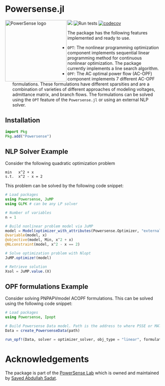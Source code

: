 # Powersense.jl

<img src="https://powersense.github.io//assets/Powersense_logo.png" align="left" width="200" alt="PowerSense logo">

<a href="https://www.powersense.io/)"><img src="https://img.shields.io/badge/powered%20by-PowerSENSE-blue"/></a>
![Run tests](https://github.com/PowerSense/Powersense.jl/workflows/Run%20tests/badge.svg?branch=master)
[![codecov](https://codecov.io/gh/PowerSense/Powersense.jl/branch/master/graph/badge.svg?token=SUH4VPE41D)](https://codecov.io/gh/PowerSense/Powersense.jl)
<!-- [![Documentation](https://github.com/PowerSense/Powersense.jl/workflows/Documentation/badge.svg)](https://www.powersense.io/) -->

The package has the following features implemented and ready to use.

- `OPT`: The nonlinear programming optimization component implements sequential linear programming method for continuous nonlinear optimization. The package currently implements a line search algorithm.
- `OPF`: The AC optimal power flow (AC-OPF) component implements 7 different AC-OPF formulations. These formulations have different sparsities and are a combination of varieties of different approaches of modeling voltages, admittance matrix, and branch flows. The formulations can be solved using the `OPT` feature of the `Powersense.jl` or using an external NLP solver.


## Installation

```julia
import Pkg
Pkg.add("Powersense")
```



## NLP Solver Example

Consider the following quadratic optimization problem

```
min   x^2 + x 
s.t.  x^2 - x = 2
```

This problem can be solved by the following code snippet:
```julia
# Load packages
using Powersense, JuMP
using GLPK # can be any LP solver

# Number of variables
n = 1

# Build nonlinear problem model via JuMP
model = Model(optimizer_with_attributes(Powersense.Optimizer, "external_optimizer" => GLPK.Optimizer))
@variable(model, x)
@objective(model, Min, x^2 + x)
@NLconstraint(model, x^2 - x == 2)

# Solve optimization problem with Nlopt
JuMP.optimize!(model)

# Retrieve solution
Xsol = JuMP.value.(X)
```

## OPF formulations Example

Consider solving PNPAPVmodel ACOPF formulations. This can be solved using the following code snippet:
```julia
# Load packages
using Powersense, Ipopt

# Build Powersense Data model. Path is the address to where PSSE or MATPOWER file types
Data = create_PowersenseData(path)

run_opf!(Data, solver = optimizer_solver, obj_type = "linear", formulation = PNPAPVmodel);
```

# Acknowledgements

The package is part of the [PowerSense Lab](https://www.powersense.io/) which is owned and maintained by [Sayed Abdullah Sadat](https://www.sayedsadat.com/).
